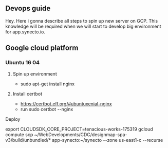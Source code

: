 ## Devops guide

Hey. Here i gonna describe all steps to spin up new server on GCP. This knowledge will be required when
we will start to develop big environment for app.synecto.io.

## Google cloud platform

### Ubuntu 16 04

1. Spin up environment

    - sudo apt-get install nginx

2. Install certbot

    - https://certbot.eff.org/#ubuntuxenial-nginx
    - run sudo certbot --nginx


Deploy

export CLOUDSDK_CORE_PROJECT=tenacious-works-175319
gcloud compute scp ~/WebDevelopments/CDC/designmap-spa-v3/build/unbundled/* app-synecto:~/synecto --zone us-east1-c --recurse